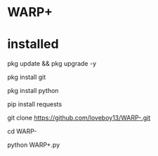 # WARP+
# installed 
pkg update && pkg upgrade -y

pkg install git

pkg install python

pip install requests

git clone https://github.com/loveboy13/WARP-.git

cd WARP-

python WARP+.py
